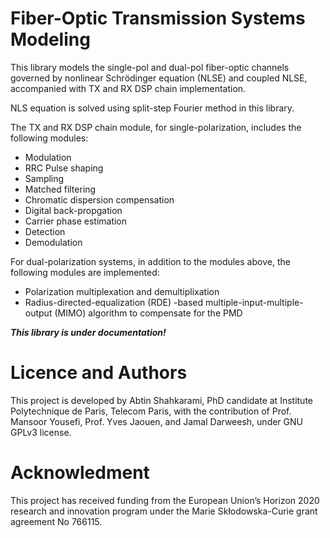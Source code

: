 # Fiber-Optic Transmission Systems Modeling

This library models the single-pol and dual-pol fiber-optic channels governed by nonlinear Schrödinger equation (NLSE) and coupled NLSE, accompanied with TX and RX DSP chain implementation.

NLS equation is solved using split-step Fourier method in this library. 

The TX and RX DSP chain module, for single-polarization, includes the following modules:

- Modulation
- RRC Pulse shaping
- Sampling
- Matched filtering
- Chromatic dispersion compensation
- Digital back-propgation
- Carrier phase estimation
- Detection
- Demodulation

For dual-polarization systems, in addition to the modules above, the following modules are implemented:

- Polarization multiplexation and demultiplixation
- Radius-directed-equalization (RDE) -based multiple-input-multiple-output (MIMO) algorithm to compensate for the PMD



***This library is under documentation!***

# Licence and Authors
This project is developed by Abtin Shahkarami, PhD candidate at Institute Polytechnique de Paris, Telecom Paris, with the contribution of Prof. Mansoor Yousefi, Prof. Yves Jaouen, and Jamal Darweesh, under GNU GPLv3 license.


# Acknowledment 

This project has received funding from the European Union’s Horizon 2020 research and innovation program under the Marie Skłodowska-Curie grant agreement No 766115.


